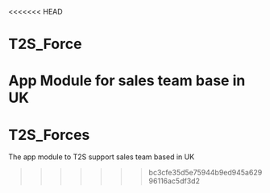 <<<<<<< HEAD
# T2S_Force
App Module for sales team base in UK
=======
# T2S_Forces
The app module to T2S support sales team based in UK
>>>>>>> bc3cfe35d5e75944b9ed945a62996116ac5df3d2
